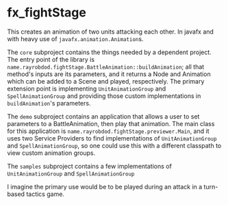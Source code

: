 # fx_fightStage

This creates an animation of two units attacking each other. In javafx and with
heavy use of `javafx.animation.Animation`s.

The `core` subproject contains the things needed by a dependent project. The
entry point of the library is `name.rayrobdod.fightStage.BattleAnimation::buildAnimation`;
all that method's inputs are its parameters, and it returns a Node and Animation
which can be added to a Scene and played, respectively. The primary extension
point is implementing `UnitAnimationGroup` and `SpellAnimationGroup` and
providing those custom implementations in `buildAnimation`'s parameters.

The `demo` subproject contains an application that allows a user to set
parameters to a BattleAnimation, then play that animation. The main class for
this application is `name.rayrobdod.fightStage.previewer.Main`, and it uses two
Service Providers to find implementations of `UnitAnimationGroup` and
`SpellAnimationGroup`, so one could use this with a different classpath to view
custom animation groups.

The `samples` subproject contains a few implementations of `UnitAnimationGroup`
and `SpellAnimationGroup`


I imagine the primary use would be to be played during an attack in a turn-based tactics game.
